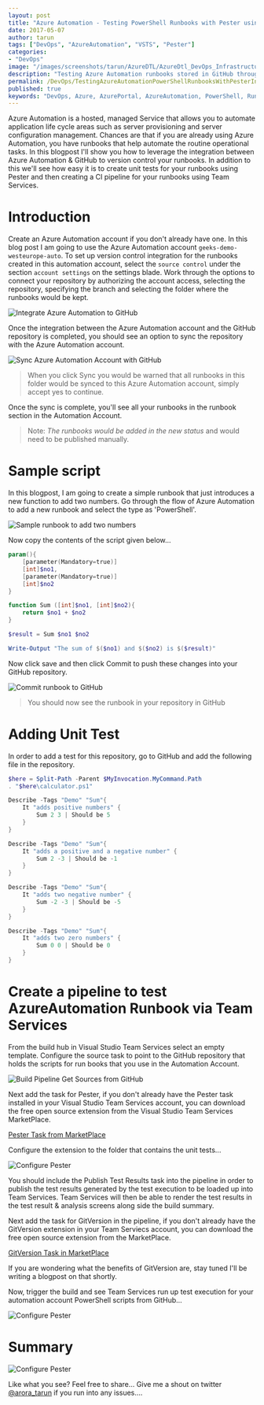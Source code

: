 ```yaml
---
layout: post
title: "Azure Automation - Testing PowerShell Runbooks with Pester using Team Services"
date: 2017-05-07
author: tarun
tags: ["DevOps", "AzureAutomation", "VSTS", "Pester"]
categories:
- "DevOps"
image: "/images/screenshots/tarun/AzureDTL/AzureDtl_DevOps_InfrastructureIsCode.png"
description: "Testing Azure Automation runbooks stored in GitHub through Pester in VSTS"
permalink: /DevOps/TestingAzureAutomationPowerShellRunbooksWithPesterInTeamServices
published: true
keywords: "DevOps, Azure, AzurePortal, AzureAutomation, PowerShell, Runbooks, Pester, Team Services, TFS, VSTS, Infrastructure As Code"
---
```

Azure Automation is a hosted, managed Service that allows you to automate application life cycle areas such as server provisioning and server configuration management. Chances are that if you are already using Azure Automation, you have runbooks that help automate the routine operational tasks. In this blogpost I'll show you how to leverage the integration between Azure Automation & GitHub to version control your runbooks. In addition to this we'll see how easy it is to create unit tests for your runbooks using Pester and then creating a CI pipeline for your runbooks using Team Services. 
<!--more--> 

# Introduction 
Create an Azure Automation account if you don't already have one. In this blog post I am going to use the Azure Automation account `geeks-demo-westeurope-auto`. To set up version control integration for the runbooks created in this automation account, select the `source control` under the section `account settings` on the settings blade. Work through the options to connect your repository by authorizing the account access, selecting the repository, specifying the branch and selecting the folder where the runbooks would be kept. 

![Integrate Azure Automation to GitHub]({{site.url}}/images/screenshots/tarun/AzureAutomation/IntgerateAzureAutomationToGitHub.PNG)
 
Once the integration between the Azure Automation account and the GitHub repository is completed, you should see an option to sync the repository with the Azure Automation account. 

![Sync Azure Automation Account with GitHub]({{site.url}}/images/screenshots/tarun/AzureAutomation/SyncGitHubRepoWithAzureAutomationAccount.PNG)

> When you click Sync you would be warned that all runbooks in this folder would be synced to this Azure Automation account, simply accept yes to continue. 

Once the sync is complete, you'll see all your runbooks in the runbook section in the Automation Account. 

> Note: *The runbooks would be added in the new status* and would need to be published manually. 

# Sample script
In this blogpost, I am going to create a simple runbook that just introduces a new function to add two numbers. Go through the flow of Azure Automation to add a new runbook and select the type as 'PowerShell'.  

![Sample runbook to add two numbers]({{site.url}}/images/screenshots/tarun/AzureAutomation/AddTwoNumbersRunbook.PNG)

Now copy the contents of the script given below...

``` powershell 
param(){
    [parameter(Mandatory=true)]
    [int]$no1,
    [parameter(Mandatory=true)]
    [int]$no2
}

function Sum ([int]$no1, [int]$no2){
	return $no1 + $no2
}

$result = Sum $no1 $no2

Write-Output "The sum of $($no1) and $($no2) is $($result)"
```

Now click save and then click Commit to push these changes into your GitHub repository.

![Commit runbook to GitHub]({{site.url}}/images/screenshots/tarun/AzureAutomation/CommitRunbookToGitHubByClickingCheckIn.PNG)

> You should now see the runbook in your repository in GitHub

# Adding Unit Test
In order to add a test for this repository, go to GitHub and add the following file in the repository. 

``` PowerShell
$here = Split-Path -Parent $MyInvocation.MyCommand.Path
. "$here\calculator.ps1"

Describe -Tags "Demo" "Sum"{
	It "adds positive numbers" {
		Sum 2 3 | Should be 5
	}
}

Describe -Tags "Demo" "Sum"{
	It "adds a positive and a negative number" {
		Sum 2 -3 | Should be -1
	}
}

Describe -Tags "Demo" "Sum"{
	It "adds two negative number" {
		Sum -2 -3 | Should be -5
	}
}

Describe -Tags "Demo" "Sum"{
	It "adds two zero numbers" {
		Sum 0 0 | Should be 0
	}
}
```

# Create a pipeline to test AzureAutomation Runbook via Team Services 

From the build hub in Visual Studio Team Services select an empty template. Configure the source task to point to the GitHub repository that holds the scripts for run books that you use in the Automation Account. 

![Build Pipeline Get Sources from GitHub]({{site.url}}/images/screenshots/tarun/AzureAutomation/BuildPipelineGetSources.png)

Next add the task for Pester, if you don't already have the Pester task installed in your Visual Studio Team Services account, you can download the free open source extension from the Visual Studio Team Services MarketPlace.

[Pester Task from MarketPlace](https://marketplace.visualstudio.com/items?itemName=richardfennellBM.BM-VSTS-PesterRunner-Task)

Configure the extension to the folder that contains the unit tests...  

![Configure Pester]({{site.url}}/images/screenshots/tarun/AzureAutomation/BuildPipelinePesterTaskConfigurationExample.png)

You should include the Publish Test Results task into the pipeline in order to publish the test results generated by the test execution to be loaded up into Team Services. Team Services will then be able to render the test results in the test result & analysis screens along side the build summary. 

Next add the task for GitVersion in the pipeline, if you don't already have the GitVersion extension in your Team Serviecs account, you can download the free open source extension from the MarketPlace. 

[GitVersion Task in MarketPlace](https://marketplace.visualstudio.com/items?itemName=gittools.gitversion)

If you are wondering what the benefits of GitVersion are, stay tuned I'll be writing a blogpost on that shortly. 

Now, trigger the build and see Team Services run up test execution for your automation account PowerShell scripts from GitHub... 

![Configure Pester]({{site.url}}/images/screenshots/tarun/AzureAutomation/BuildPipelineForPowerShellPesterUnitTestExecution.PNG)

# Summary 

![Configure Pester]({{site.url}}/images/screenshots/tarun/AzureAutomation/BuildPipelinePesterTestExecutionResults.PNG)

Like what you see? Feel free to share... Give me a shout on twitter [@arora_tarun](https://twitter.com/arora_tarun) if you run into any issues.... 

 